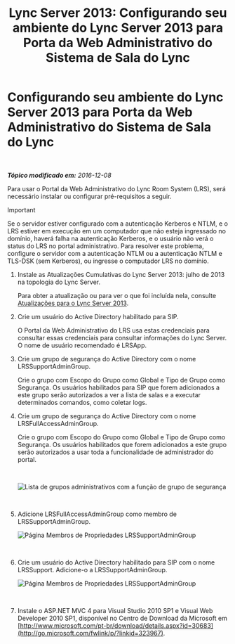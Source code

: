 ﻿---
title: 'Lync Server 2013: Configurando seu ambiente do Lync Server 2013 para Porta da Web Administrativo do Sistema de Sala do Lync'
TOCTitle: Configurando seu ambiente do Lync Server 2013 para Porta da Web Administrativo do Sistema de Sala do Lync
ms:assetid: 1bf3cc55-cfa8-46ee-a8bc-6dab3bff76b2
ms:mtpsurl: https://technet.microsoft.com/pt-br/library/Dn436325(v=OCS.15)
ms:contentKeyID: 59602787
ms.date: 12/10/2016
mtps_version: v=OCS.15
ms.translationtype: HT
---

# Configurando seu ambiente do Lync Server 2013 para Porta da Web Administrativo do Sistema de Sala do Lync

 

_**Tópico modificado em:** 2016-12-08_

Para usar o Portal da Web Administrativo do Lync Room System (LRS), será necessário instalar ou configurar pré-requisitos a seguir.

> [!IMPORTANT]  
> Se o servidor estiver configurado com a autenticação Kerberos e NTLM, e o LRS estiver em execução em um computador que não esteja ingressado no domínio, haverá falha na autenticação Kerberos, e o usuário não verá o status do LRS no portal administrativo. Para resolver este problema, configure o servidor com a autenticação NTLM ou a autenticação NTLM e TLS-DSK (sem Kerberos), ou ingresse o computador LRS no domínio.

1.  Instale as Atualizações Cumulativas do Lync Server 2013: julho de 2013 na topologia do Lync Server.
    
    Para obter a atualização ou para ver o que foi incluída nela, consulte [Atualizações para o Lync Server 2013](http://support.microsoft.com/kb/2809243).

2.  Crie um usuário do Active Directory habilitado para SIP.
    
    O Portal da Web Administrativo do LRS usa estas credenciais para consultar essas credenciais para consultar informações do Lync Server. O nome de usuário recomendado é LRSApp.

3.  Crie um grupo de segurança do Active Directory com o nome LRSSupportAdminGroup.
    
    Crie o grupo com Escopo do Grupo como Global e Tipo de Grupo como Segurança. Os usuários habilitados para SIP que forem adicionados a este grupo serão autorizados a ver a lista de salas e a executar determinados comandos, como coletar logs.

4.  Crie um grupo de segurança do Active Directory com o nome LRSFullAccessAdminGroup.
    
    Crie o grupo com Escopo do Grupo como Global e Tipo de Grupo como Segurança. Os usuários habilitados que forem adicionados a este grupo serão autorizados a usar toda a funcionalidade de administrador do portal.
    
     
    
    ![Lista de grupos administrativos com a função de grupo de segurança](images/Dn436325.5d432819-a2e2-452c-bc2a-5d4ee79d8c33(OCS.15).png "Lista de grupos administrativos com a função de grupo de segurança")  
    
     

5.  Adicione LRSFullAccessAdminGroup como membro de LRSSupportAdminGroup.
    
    ![Página Membros de Propriedades LRSSupportAdminGroup](images/Dn436325.91a4a28a-cacf-4ef6-aac1-915ec41c9648(OCS.15).png "Página Membros de Propriedades LRSSupportAdminGroup")  
    
     

6.  Crie um usuário do Active Directory habilitado para SIP com o nome LRSSupport. Adicione-o a LRSSupportAdminGroup.
    
    ![Página Membros de Propriedades LRSSupportAdminGroup](images/Dn436325.7638055d-22ac-4909-914d-1966f5623909(OCS.15).png "Página Membros de Propriedades LRSSupportAdminGroup")  
    
     

7.  Instale o ASP.NET MVC 4 para Visual Studio 2010 SP1 e Visual Web Developer 2010 SP1, disponível no Centro de Download da Microsoft em [http://www.microsoft.com/pt-br/download/details.aspx?id=30683](http://go.microsoft.com/fwlink/p/?linkid=323967).


